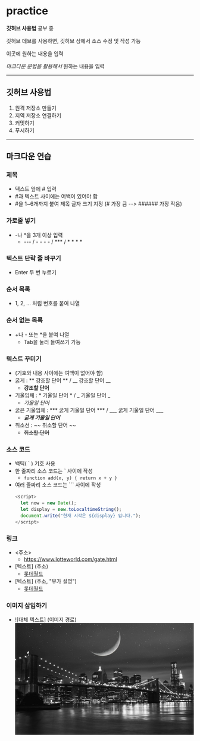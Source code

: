 # practice

**깃허브 사용법** 공부 중

깃허브 데브를 사용하면, 깃허브 상에서 소스 수정 및 작성 가능

이곳에 원하는 내용을 입력

*마크다운 문법을 활용해서* 원하는 내용을 입력

- - - - -

## 깃허브 사용법

1. 원격 저장소 만들기
2. 지역 저장소 연결하기
3. 커밋하기
4. 푸시하기

- - - - -

## 마크다운 연습

### 제목
- 텍스트 앞에 # 입력
- #과 텍스트 사이에는 여백이 있어야 함
- #을 1~6개까지 붙여 제목 글자 크기 지정 (# 가장 큼 --> ###### 가장 작음)

### 가로줄 넣기
- -나 *을 3개 이상 입력
  - --- / - - - - / *** / * * * *

### 텍스트 단락 줄 바꾸기
- Enter 두 번 누르기

### 순서 목록
- 1, 2, ... 처럼 번호를 붙여 나열

### 순서 없는 목록
- +나 - 또는 *을 붙여 나열
  - Tab을 눌러 들여쓰기 가능

### 텍스트 꾸미기
- (기호와 내용 사이에는 여백이 없어야 함)
- 굵게 : ** 강조할 단어 ** / __ 강조할 단어 __
  - **강조할 단어**
- 기울임체 : * 기울일 단어 * / _ 기울일 단어 _
  - *기울일 단어*
- 굵은 기울임체 : *** 굵게 기울일 단어 *** / ___ 굵게 기울일 단어 ___
  - ***굵게 기울일 단어***
- 취소선 : ~~ 취소할 단어 ~~
  - ~~취소할 단어~~

### 소스 코드
- 백틱( ` ) 기호 사용
- 한 줄짜리 소스 코드는 ` 사이에 작성
  - `function add(x, y) { return x + y }`
- 여러 줄짜리 소스 코드는 ``` 사이에 작성
  ```javascript
  <script>
    let now = new Date();
    let display = new.toLocaltimeString();
    document.write("현재 시각은 ${display} 입니다.");
  </script>
  ```

### 링크
- <주소>
  - <https://www.lotteworld.com/gate.html>
- [텍스트] (주소)
  - [롯데월드](https://www.lotteworld.com/gate.html)
- [텍스트] (주소, "부가 설명")
  - [롯데월드](https://www.lotteworld.com/gate.html, "클릭하면 롯데월드 홈페이지로 이동합니다.")

### 이미지 삽입하기
- ![대체 텍스트] (이미지 경로)
  ![프로필 이미지](./야경1.jpg)

